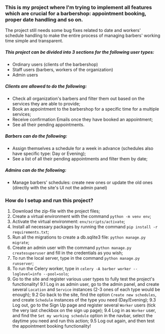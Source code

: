 ### This is my project where I'm trying to implement all features which are crucial for a barbershop: appointment booking, proper date handling and so on.
The project still needs some bug fixes related to date and workers' schedule handling to make the entire process of managing barbers' working time simple and transparent.

##### This project can be divided into 3 sections for the following user types:
  
  - Ordinary users (clients of the barbershop)
  - Staff users (barbers, workers of the organization)
  - Admin users
  
  
##### Clients are allowed to do the following:
  
  - Check all organization's barbers and filter them out based on the services they are able to provide;
  - Book an appointment to the barbershop for a specific time for a multiple services;
  - Receive confirmation Emails once they have booked an appointment;
  - See all their pending appointments.

##### Barbers can do the following:
  - Assign themselves a schedule for a week in advance (schedules also have specific type: Day or Evening);
  - See a list of all their pending appointments and filter them by date;

##### Admins can do the following:
  - Manage barbers' schedules: create new ones or update the old ones (directly with the site's UI not the admin panel)

### How do I setup and run this project?
  1. Download the zip-file with the project files;
  2. Create a virtual environment with the command ```python -m venv env```;
  3. Activate the virtual environment: ```env/scripts/activate```;
  4. Install all necessary packages by running the command ```pip install -r requirements.txt```;
  5. Run all the migrations to create a db.sqlite3 file: ```python manage.py migrate```;
  6. Create an admin user with the command ```python manage.py createsuperuser``` and fill in the credentials as you wish;
  7. To run the local server, type in the command ```python manage.py runserver```;
  8. To run the Celery worker, type in ```celery -A barber worker --loglevel=info --pool=solo```;
  9. Go to the site and register various user types to fully test the project's functionality!
    9.1 Log in as admin user, go to the admin panel, and create several ```Location``` and ```Service``` instances (2-3 ones of each type would be enough);
    9.2 Go back to the site, find the option ```Create new schedules```, and create ```Schedule``` instances of the type you need (Day/Evening);
    9.3 Log out, go to the Sign Up page and register several ```Worker``` users (tick the very last checkbox on the sign up page);
    9.4 Log in as ```Worker``` user, and find the ```Set my working schedule``` option in the navbar, select the daytime you need and run this action;
    9.5 Log out again, and then test the appointment booking functionality!

  
  
